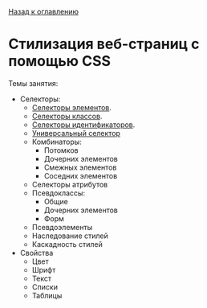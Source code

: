 [Назад к оглавлению](https://github.com/Vladislav-Lyuminarskiy/Web-course)

# Стилизация веб-страниц с помощью CSS

Темы занятия:
- Селекторы:
    - [Селекторы элементов](https://github.com/Vladislav-Lyuminarskiy/Web-course/tree/master/05-CSS-2/01-selectors/01-elements).
    - [Селекторы классов](https://github.com/Vladislav-Lyuminarskiy/Web-course/tree/master/05-CSS-2/01-selectors/02-classes).
    - [Селекторы идентификаторов](https://github.com/Vladislav-Lyuminarskiy/Web-course/tree/master/05-CSS-2/01-selectors/03-identificators).
    - [Универсальный селектор](https://github.com/Vladislav-Lyuminarskiy/Web-course/tree/master/05-CSS-2/01-selectors/04-universal)
    - Комбинаторы:
        - Потомков
        - Дочерних элементов
        - Смежных элементов
        - Соседних элементов
    - Селекторы атрибутов
    - Псевдоклассы:
        - Общие
        - Дочерних элементов
        - Форм
    - Псевдоэлементы
    - Наследование стилей
    - Каскадность стилей
- Свойства
    - Цвет
    - Шрифт
    - Текст
    - Списки
    - Таблицы